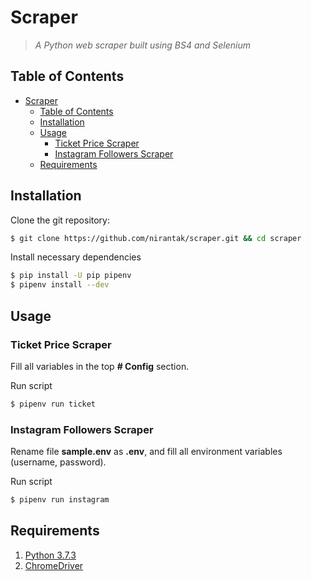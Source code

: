 # Scraper

> *A Python web scraper built using BS4 and Selenium*

## Table of Contents

- [Scraper](#scraper)
  - [Table of Contents](#table-of-contents)
  - [Installation](#installation)
  - [Usage](#usage)
    - [Ticket Price Scraper](#ticket-price-scraper)
    - [Instagram Followers Scraper](#instagram-followers-scraper)
  - [Requirements](#requirements)

## Installation

Clone the git repository:

```bash
$ git clone https://github.com/nirantak/scraper.git && cd scraper
```

Install necessary dependencies

```bash
$ pip install -U pip pipenv
$ pipenv install --dev
```

## Usage

### Ticket Price Scraper

Fill all variables in the top **# Config** section.

Run script

```bash
$ pipenv run ticket
```

### Instagram Followers Scraper

Rename file **sample.env** as **.env**, and fill all environment variables (username, password).

Run script

```bash
$ pipenv run instagram
```

## Requirements

1. [Python 3.7.3](https://www.python.org/downloads/)
2. [ChromeDriver](https://sites.google.com/a/chromium.org/chromedriver/downloads)
